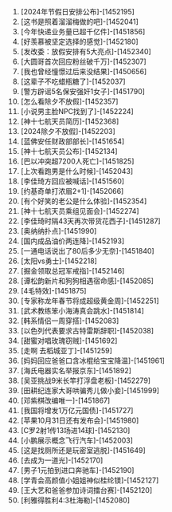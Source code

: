 
1. [2024年节假日安排公布]-[1452195]
1. [这书是照着溜溜梅做的吧]-[1452041]
1. [今年快递业务量已超千亿件]-[1451856]
1. [好羡慕被坚定选择的感觉]-[1452180]
1. [发改委：放假安排有5大亮点]-[1452340]
1. [大圆哥首次回应粉丝破千万]-[1452307]
1. [我也曾经憧憬过后来没结果]-[1450656]
1. [这辈子不吃蜡瓶糖了]-[1452037]
1. [警方辟谣5名保安强奸1女子]-[1451790]
1. [怎么看除夕不放假]-[1452357]
1. [小说男主脸NPC找到了]-[1452224]
1. [神十七航天员简历]-[1452368]
1. [2024除夕不放假]-[1452203]
1. [蓝佛安任财政部部长]-[1451654]
1. [神十七航天员公布]-[1452134]
1. [巴以冲突超7200人死亡]-[1451825]
1. [上次看跑男是什么时候]-[1452043]
1. [李佳琦方回应被喊话]-[1451560]
1. [约基奇单打浓眉2+1]-[1452066]
1. [有个好笑的老公是什么体验]-[1452354]
1. [神十七航天员乘组见面会]-[1452274]
1. [李佳琦时隔43天再次带货花西子]-[1451287]
1. [奥纳纳扑点]-[1451990]
1. [国内成品油价两连降]-[1452193]
1. [一通电话说出了80后多少无奈]-[1451840]
1. [太阳vs勇士]-[1452218]
1. [掘金领取总冠军戒指]-[1452146]
1. [谭松韵新片和狗狗相遇宿命感]-[1452085]
1. [4毛特效]-[1451875]
1. [专家称龙年春节将成超级黄金周]-[1452251]
1. [武术教练笨小海涛真会跳水]-[1451814]
1. [韩系情侣一周穿搭]-[1452083]
1. [以色列代表要求古特雷斯辞职]-[1452038]
1. [甜蜜对唱玫瑰窃贼]-[1451692]
1. [走啊 去稻城亚丁]-[1451259]
1. [妈妈回应爸爸口含冰棍给宝宝降温]-[1451961]
1. [海氏电器实名举报京东]-[1451892]
1. [吴亚挑战9米长竿打浮盘老板]-[1452279]
1. [田耕纪连家大哥哄骗秀儿做小妾]-[1451999]
1. [邓紫棋改编唯一]-[1451867]
1. [我国将增发1万亿元国债]-[1451727]
1. [苹果10月31日还有发布会]-[1451980]
1. [C罗2射1传13场进14球]-[1452130]
1. [小鹏展示概念飞行汽车]-[1452003]
1. [这是找厕所还是玩密室逃脱]-[1451649]
1. [去成为一道光]-[1452170]
1. [男子1元拍到进口奔驰车]-[1452190]
1. [学青会高颜值小姐姐神似桂纶镁]-[1452127]
1. [王大艺和爸爸参加诗词擂台赛]-[1452120]
1. [利雅得胜利4:3杜海勒]-[1452080]